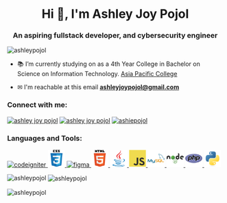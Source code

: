 <h1 align="center">Hi 👋, I'm Ashley Joy Pojol</h1>
<h3 align="center">An aspiring fullstack developer, and cybersecurity engineer</h3>

<p align="left"> <img src="https://komarev.com/ghpvc/?username=ashleypojol&label=Profile%20views&color=0e75b6&style=flat" alt="ashleypojol" /> </p>

- 📚 I’m currently studying on as a 4th Year College in Bachelor on Science on Information Technology. [Asia Pacific College](https://www.apc.edu.ph/)

- ✉ I'm reachable at this email **ashleyjoypojol@gmail.com**

<h3 align="left">Connect with me:</h3>
<p align="left">
<a href="https://linkedin.com/in/ashley joy pojol" target="blank"><img align="center" src="https://raw.githubusercontent.com/rahuldkjain/github-profile-readme-generator/master/src/images/icons/Social/linked-in-alt.svg" alt="ashley joy pojol" height="30" width="40" /></a>
<a href="https://fb.com/ashley joy pojol" target="blank"><img align="center" src="https://raw.githubusercontent.com/rahuldkjain/github-profile-readme-generator/master/src/images/icons/Social/facebook.svg" alt="ashley joy pojol" height="30" width="40" /></a>
<a href="https://instagram.com/ashiepojol" target="blank"><img align="center" src="https://raw.githubusercontent.com/rahuldkjain/github-profile-readme-generator/master/src/images/icons/Social/instagram.svg" alt="ashiepojol" height="30" width="40" /></a>
</p>

<h3 align="left">Languages and Tools:</h3>
<p align="left"> <a href="https://codeigniter.com" target="_blank" rel="noreferrer"> <img src="https://cdn.worldvectorlogo.com/logos/codeigniter.svg" alt="codeigniter" width="40" height="40"/> </a> <a href="https://www.w3schools.com/css/" target="_blank" rel="noreferrer"> <img src="https://raw.githubusercontent.com/devicons/devicon/master/icons/css3/css3-original-wordmark.svg" alt="css3" width="40" height="40"/> </a> <a href="https://www.figma.com/" target="_blank" rel="noreferrer"> <img src="https://www.vectorlogo.zone/logos/figma/figma-icon.svg" alt="figma" width="40" height="40"/> </a> <a href="https://www.w3.org/html/" target="_blank" rel="noreferrer"> <img src="https://raw.githubusercontent.com/devicons/devicon/master/icons/html5/html5-original-wordmark.svg" alt="html5" width="40" height="40"/> </a> <a href="https://www.java.com" target="_blank" rel="noreferrer"> <img src="https://raw.githubusercontent.com/devicons/devicon/master/icons/java/java-original.svg" alt="java" width="40" height="40"/> </a> <a href="https://developer.mozilla.org/en-US/docs/Web/JavaScript" target="_blank" rel="noreferrer"> <img src="https://raw.githubusercontent.com/devicons/devicon/master/icons/javascript/javascript-original.svg" alt="javascript" width="40" height="40"/> </a> <a href="https://www.mysql.com/" target="_blank" rel="noreferrer"> <img src="https://raw.githubusercontent.com/devicons/devicon/master/icons/mysql/mysql-original-wordmark.svg" alt="mysql" width="40" height="40"/> </a> <a href="https://nodejs.org" target="_blank" rel="noreferrer"> <img src="https://raw.githubusercontent.com/devicons/devicon/master/icons/nodejs/nodejs-original-wordmark.svg" alt="nodejs" width="40" height="40"/> </a> <a href="https://www.php.net" target="_blank" rel="noreferrer"> <img src="https://raw.githubusercontent.com/devicons/devicon/master/icons/php/php-original.svg" alt="php" width="40" height="40"/> </a> <a href="https://www.python.org" target="_blank" rel="noreferrer"> <img src="https://raw.githubusercontent.com/devicons/devicon/master/icons/python/python-original.svg" alt="python" width="40" height="40"/> </a> </p>

<p><img align="left" src="https://github-readme-stats.vercel.app/api/top-langs?username=ashleypojol&show_icons=true&locale=en&layout=compact" alt="ashleypojol" /></p>

<p>&nbsp;<img align="center" src="https://github-readme-stats.vercel.app/api?username=ashleypojol&show_icons=true&locale=en" alt="ashleypojol" /></p>

<p><img align="center" src="https://github-readme-streak-stats.herokuapp.com/?user=ashleypojol&" alt="ashleypojol" /></p>
